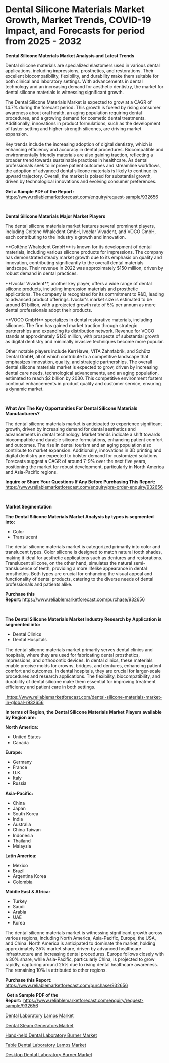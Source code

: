 <p><h1>Dental Silicone Materials Market Growth, Market Trends, COVID-19 Impact, and Forecasts for period from 2025 - 2032</h1></p><p><strong>Dental Silicone Materials Market Analysis and Latest Trends</strong></p>
<p><p>Dental silicone materials are specialized elastomers used in various dental applications, including impressions, prosthetics, and restorations. Their excellent biocompatibility, flexibility, and durability make them suitable for both clinical and laboratory settings. With advancements in dental technology and an increasing demand for aesthetic dentistry, the market for dental silicone materials is witnessing significant growth.</p><p>The Dental Silicone Materials Market is expected to grow at a CAGR of 14.7% during the forecast period. This growth is fueled by rising consumer awareness about oral health, an aging population requiring dental procedures, and a growing demand for cosmetic dental treatments. Additionally, innovations in product formulations, such as the development of faster-setting and higher-strength silicones, are driving market expansion.</p><p>Key trends include the increasing adoption of digital dentistry, which is enhancing efficiency and accuracy in dental procedures. Biocompatible and environmentally friendly materials are also gaining traction, reflecting a broader trend towards sustainable practices in healthcare. As dental professionals seek to improve patient outcomes and streamline workflows, the adoption of advanced dental silicone materials is likely to continue its upward trajectory. Overall, the market is poised for substantial growth, driven by technological innovations and evolving consumer preferences.</p></p>
<p><strong>Get a Sample PDF of the Report:&nbsp;</strong> <a href="https://www.reliablemarketforecast.com/enquiry/request-sample/932656?utm_campaign=1842&utm_medium=2&utm_source=Github&utm_content=ia&utm_term=21032025&utm_id=dental-silicone-materials">https://www.reliablemarketforecast.com/enquiry/request-sample/932656</a></p>
<p>&nbsp;</p>
<p><strong>Dental Silicone Materials Major Market Players</strong></p>
<p><p>The dental silicone materials market features several prominent players, including Coltène Whaledent GmbH, Ivoclar Vivadent, and VOCO GmbH, each contributing to the industry's growth and innovation. </p><p>**Coltène Whaledent GmbH** is known for its development of dental materials, including various silicone products for impressions. The company has demonstrated steady market growth due to its emphasis on quality and innovation, contributing significantly to the overall dental materials landscape. Their revenue in 2022 was approximately $150 million, driven by robust demand in dental practices.</p><p>**Ivoclar Vivadent**, another key player, offers a wide range of dental silicone products, including impression materials and prosthetic applications. The company is recognized for its commitment to R&D, leading to advanced product offerings. Ivoclar's market size is estimated to be around $1 billion, with a projected growth rate of 5% per annum as more dental professionals adopt their products.</p><p>**VOCO GmbH** specializes in dental restorative materials, including silicones. The firm has gained market traction through strategic partnerships and expanding its distribution network. Revenue for VOCO stands at approximately $120 million, with prospects of substantial growth as digital dentistry and minimally invasive techniques become more popular.</p><p>Other notable players include KerrHawe, VITA Zahnfabrik, and Schütz Dental GmbH, all of which contribute to a competitive landscape that emphasizes innovation, quality, and strategic partnerships. The overall dental silicone materials market is expected to grow, driven by increasing dental care needs, technological advancements, and an aging population, estimated to reach $2 billion by 2030. This competitive environment fosters continual enhancements in product quality and customer service, ensuring a dynamic market.</p></p>
<p>&nbsp;</p>
<p><strong>What Are The Key Opportunities For Dental Silicone Materials Manufacturers?</strong></p>
<p><p>The dental silicone materials market is anticipated to experience significant growth, driven by increasing demand for dental aesthetics and advancements in dental technology. Market trends indicate a shift towards biocompatible and durable silicone formulations, enhancing patient comfort and outcomes. The rise in dental tourism and an aging population also contribute to market expansion. Additionally, innovations in 3D printing and digital dentistry are expected to bolster demand for customized solutions. Forecasts suggest a CAGR of around 7-9% over the next five years, positioning the market for robust development, particularly in North America and Asia-Pacific regions.</p></p>
<p><strong>Inquire or Share Your Questions If Any Before Purchasing This Report:</strong> <a href="https://www.reliablemarketforecast.com/enquiry/pre-order-enquiry/932656?utm_campaign=1842&utm_medium=2&utm_source=Github&utm_content=ia&utm_term=21032025&utm_id=dental-silicone-materials">https://www.reliablemarketforecast.com/enquiry/pre-order-enquiry/932656</a></p>
<p>&nbsp;</p>
<p><strong>Market Segmentation</strong></p>
<p><strong>The Dental Silicone Materials Market Analysis by types is segmented into:</strong></p>
<p><ul><li>Color</li><li>Translucent</li></ul></p>
<p><p>The dental silicone materials market is categorized primarily into color and translucent types. Color silicone is designed to match natural tooth shades, making it ideal for aesthetic applications such as dentures and restorations. Translucent silicone, on the other hand, simulates the natural semi-translucence of teeth, providing a more lifelike appearance in dental prosthetics. Both types are crucial for enhancing the visual appeal and functionality of dental products, catering to the diverse needs of dental professionals and patients alike.</p></p>
<p><strong>Purchase this Report:&nbsp;</strong><a href="https://www.reliablemarketforecast.com/purchase/932656?utm_campaign=1842&utm_medium=2&utm_source=Github&utm_content=ia&utm_term=21032025&utm_id=dental-silicone-materials">https://www.reliablemarketforecast.com/purchase/932656</a></p>
<p>&nbsp;</p>
<p><strong>The Dental Silicone Materials Market Industry Research by Application is segmented into:</strong></p>
<p><ul><li>Dental Clinics</li><li>Dental Hospitals</li></ul></p>
<p><p>The dental silicone materials market primarily serves dental clinics and hospitals, where they are used for fabricating dental prosthetics, impressions, and orthodontic devices. In dental clinics, these materials enable precise molds for crowns, bridges, and dentures, enhancing patient comfort and outcomes. In dental hospitals, they are crucial for larger-scale procedures and research applications. The flexibility, biocompatibility, and durability of dental silicone make them essential for improving treatment efficiency and patient care in both settings.</p></p>
<p><a href="https://www.reliablemarketforecast.com/dental-silicone-materials-market-in-global-r932656?utm_campaign=1842&utm_medium=2&utm_source=Github&utm_content=ia&utm_term=21032025&utm_id=dental-silicone-materials">&nbsp;https://www.reliablemarketforecast.com/dental-silicone-materials-market-in-global-r932656</a></p>
<p><strong>In terms of Region, the Dental Silicone Materials Market Players available by Region are:</strong></p>
<p>
    <p> <strong> North America: </strong>
        <ul>
            <li>United States</li>
            <li>Canada</li>
        </ul>
        </p> 
    <p> <strong> Europe: </strong>
        <ul>
            <li>Germany</li>
            <li>France</li>
            <li>U.K.</li>
            <li>Italy</li>
            <li>Russia</li>
        </ul>
        </p> 
    <p> <strong> Asia-Pacific: </strong>
        <ul>
            <li>China</li>
            <li>Japan</li>
            <li>South Korea</li>
            <li>India</li>
            <li>Australia</li>
            <li>China Taiwan</li>
            <li>Indonesia</li>
            <li>Thailand</li>
            <li>Malaysia</li>
        </ul>
        </p> 
    <p> <strong> Latin America: </strong>
        <ul>
            <li>Mexico</li>
            <li>Brazil</li>
            <li>Argentina Korea</li>
            <li>Colombia</li>
        </ul>
        </p> 
    <p> <strong> Middle East & Africa: </strong>
        <ul>
            <li>Turkey</li>
            <li>Saudi</li>
            <li>Arabia</li>
            <li>UAE</li>
            <li>Korea</li>
        </ul>
    </p>
    </p>
<p><p>The dental silicone materials market is witnessing significant growth across various regions, including North America, Asia-Pacific, Europe, the USA, and China. North America is anticipated to dominate the market, holding approximately 35% market share, driven by advanced healthcare infrastructure and increasing dental procedures. Europe follows closely with a 30% share, while Asia-Pacific, particularly China, is projected to grow rapidly, capturing around 25% due to rising dental healthcare awareness. The remaining 10% is attributed to other regions.</p></p>
<p><strong>Purchase this Report: </strong><a href="https://www.reliablemarketforecast.com/purchase/932656?utm_campaign=1842&utm_medium=2&utm_source=Github&utm_content=ia&utm_term=21032025&utm_id=dental-silicone-materials">https://www.reliablemarketforecast.com/purchase/932656</a></p>
<p>&nbsp;<strong>Get a Sample PDF of the Report:&nbsp;&nbsp;</strong><a href="https://www.reliablemarketforecast.com/enquiry/request-sample/932656?utm_campaign=1842&utm_medium=2&utm_source=Github&utm_content=ia&utm_term=21032025&utm_id=dental-silicone-materials">https://www.reliablemarketforecast.com/enquiry/request-sample/932656</a></p>
<p><strong></strong></p>
<p><p><a href="https://github.com/onutsheinz/Market-Research-Report-List-1/blob/main/dental-laboratory-lamps-market.md?utm_campaign=1842&utm_medium=2&utm_source=Github&utm_content=ia&utm_term=21032025&utm_id=dental-silicone-materials">Dental Laboratory Lamps Market</a></p><p><a href="https://github.com/afghatakito29/Market-Research-Report-List-1/blob/main/dental-steam-generators-market.md?utm_campaign=1842&utm_medium=2&utm_source=Github&utm_content=ia&utm_term=21032025&utm_id=dental-silicone-materials">Dental Steam Generators Market</a></p><p><a href="https://github.com/saqafidrahea/Market-Research-Report-List-1/blob/main/hand-held-dental-laboratory-burner-market.md?utm_campaign=1842&utm_medium=2&utm_source=Github&utm_content=ia&utm_term=21032025&utm_id=dental-silicone-materials">Hand-held Dental Laboratory Burner Market</a></p><p><a href="https://github.com/rueffmuoloqw/Market-Research-Report-List-1/blob/main/table-dental-laboratory-lamps-market.md?utm_campaign=1842&utm_medium=2&utm_source=Github&utm_content=ia&utm_term=21032025&utm_id=dental-silicone-materials">Table Dental Laboratory Lamps Market</a></p><p><a href="https://github.com/atawanyeze/Market-Research-Report-List-1/blob/main/desktop-dental-laboratory-burner-market.md?utm_campaign=1842&utm_medium=2&utm_source=Github&utm_content=ia&utm_term=21032025&utm_id=dental-silicone-materials">Desktop Dental Laboratory Burner Market</a></p></p>